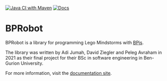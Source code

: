 [![Java CI with Maven](https://github.com/bThink-BGU/BPRobot/actions/workflows/maven.yml/badge.svg)](https://github.com/bThink-BGU/BPRobot/actions/workflows/maven.yml)
[![Docs](https://github.com/bThink-BGU/BPRobot/actions/workflows/docs.yml/badge.svg)](https://bthink-bgu.github.io/BPRobot/)

# BPRobot
BPRobot is a library for programming Lego Mindstorms with [BPjs](https://github.com/bThink-BGU/BPjs).

The library was written by Adi Jumah, David Ziegler and Peleg Avraham in 2021 as their final project for their BSc in software engineering in Ben-Gurion University.

For more information, visit the [documentation site](https://bthink-bgu.github.io/BPRobot).


